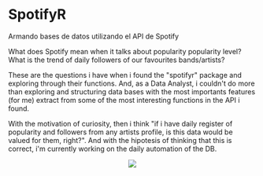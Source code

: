 # SpotifyR
Armando bases de datos utilizando el API de Spotify


What does Spotify mean when it talks about popularity popularity level? What is the trend of daily followers of our favourites bands/artists?

These are the questions i have when i found the "spotifyr" package and exploring through their functions. And, as a Data Analyst, i couldn't do more than exploring and structuring
data bases with the most importants features (for me) extract from some of the most interesting functions in the API i found.

With the motivation of curiosity, then i think "if i have daily register of popularity and followers from any artists profile, is this data would be valued
for them, right?". And with the hipotesis of thinking that this is correct, i'm currently working on the daily automation of the DB.

<center> 
  <img src='https://www.giastinchi.com/assets/work-in-progress.jpg'/>
</center>
